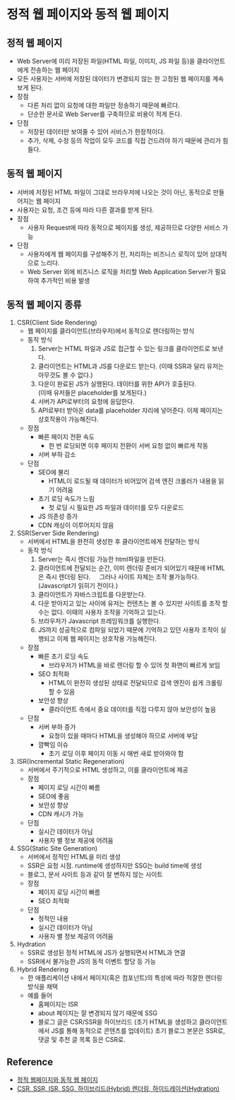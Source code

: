 # 정적 웹 페이지와 동적 웹 페이지
## 정적 웹 페이지
- Web Server에 미리 저장된 파일(HTML 파일, 이미지, JS 파일 등)을 클라이언트에게 전송하는 웹 페이지
- 모든 사용자는 서버에 저장된 데이터가 변경되지 않는 한 고정된 웹 페이지를 계속 보게 된다.
- 장점
	- 다른 처리 없이 요청에 대한 파일만 정송하기 때문에 빠르다.
	- 단순한 문서로 Web Server를 구축하므로 비용이 적게 든다.
- 단점
	- 저장된 데이터만 보여줄 수 있어 서비스가 한정적이다.
	- 추가, 삭제, 수정 등의 작업이 모두 코드를 직접 건드려야 하기 때문에 관리가 힘들다.

## 동적 웹 페이지
- 서버에 저장된 HTML 파일이 그대로 브라우저에 나오는 것이 아닌, 동적으로 만들어지는 웹 페이지
- 사용자는 요청, 조건 등에 따라 다른 결과를 받게 된다.
- 장점
	- 사용자 Request에 따라 동적으로 페이지를 생성, 제공하므로 다양한 서비스 가능
- 단점
	- 사용자에게 웹 페이지를 구성해주기 전, 처리하는 비즈니스 로직이 있어 상대적으로 느리다.
	- Web Server 외에 비즈니스 로직을 처리할 Web Application Server가 필요하여 추가적인 비용 발생

## 동적 웹 페이지 종류
1. CSR(Client Side Rendering)
	- 웹 페이지를 클라이언트(브라우저)에서 동적으로 렌더링하는 방식
	- 동작 방식
		1. Server는 HTML 파일과 JS로 접근할 수 있는 링크를 클라이언트로 보낸다.    
		2. 클라이언트는 HTML과 JS를 다운로드 받는다. (이때 SSR과 달리 유저는 아무것도 볼 수 없다.)
		3. 다운이 완료된 JS가 실행된다. 데이터를 위한 API가 호출된다.   
			(이때 유저들은 placeholder를 보게된다.)   
		4. 서버가 API로부터의 요청에 응답한다.   
		5. API로부터 받아온 data를 placeholder 자리에 넣어준다. 이제 페이지는 상호작용이 가능해진다.
	- 장점
		- 빠른 페이지 전환 속도
			- 한 번 로딩되면 이후 페이지 전환이 서버 요청 없이 빠르게 작동
		- 서버 부하 감소
	- 단점
		- SEO에 불리
			- HTML이 로드될 때 데이터가 비어있어 검색 엔진 크롤러가 내용을 읽기 어려움
		- 초기 로딩 속도가 느림
			- 첫 로딩 시 필요한 JS 파일과 데이터를 모두 다운로드
		- JS 의존성 증가
		- CDN 캐싱이 이루어지지 않음
2. SSR(Server Side Rendering)
	- 서버에서 HTML을 완전히 생성한 후 클라이언트에게 전달하는 방식
	- 동작 방식
		1. Server는 즉시 렌더링 가능한 html파일을 만든다.   
		2. 클라이언트에 전달되는 순간, 이미 렌더링 준비가 되어있기 때문에 HTML은 즉시 렌더링 된다.
		    그러나 사이트 자체는 조작 불가능하다. (Javascript가 읽히기 전이다.)   
		3. 클라이언트가 자바스크립트를 다운받는다.   
		4. 다운 받아지고 있는 사이에 유저는 컨텐츠는 볼 수 있지만 사이트를 조작 할 수는 없다. 이때의 사용자 조작을 기억하고 있는다.   
		5. 브라우저가 Javascript 프레임워크를 실행한다.   
		6. JS까지 성공적으로 컴파일 되었기 때문에 기억하고 있던 사용자 조작이 실행되고 이제 웹 페이지는 상호작용 가능해진다.
	-  장점
		- 빠른 초기 로딩 속도
			- 브라우저가 HTML을 바로 렌더링 할 수 있어 첫 화면이 빠르게 보임
		- SEO 최적화
			- HTML이 완전히 생성된 상태로 전달되므로 검색 엔진이 쉽게 크롤링 할 수 있음
		- 보안성 향상
			- 클라이언트 측에서 중요 데이터를 직접 다루지 않아 보안성이 높음
	- 단점
		- 서버 부하 증가
			- 요청이 있을 때마다 HTML을 생성해야 하므로 서버에 부담
		- 깜빡임 이슈
			- 초기 로딩 이후 페이지 이동 시 매번 새로 받아와야 함
3. ISR(Incremental Static Regeneration)
	- 서버에서 주기적으로 HTML 생성하고, 이를 클라이언트에 제공
	- 장점
		- 페이지 로딩 시간이 빠름
		- SEO에 좋음
		- 보안성 향상
		- CDN 캐시가 가능
	- 단점
		- 실시간 데이터가 아님
		- 사용자 별 정보 제공에 어려움
4. SSG(Static Site Generation)
	- 서버에서 정적인 HTML을 미리 생성
	- SSR은 요청 시점. runtime에 생성하지만 SSG는 build time에 생성
	- 블로그, 문서 사이트 등과 같이 잘 변하지 않는 사이트
	- 장점
		- 페이지 로딩 시간이 빠름
		- SEO 최적화
	- 단점
		- 정적인 내용
		- 실시간 데이터가 아님
		- 사용자 별 정보 제공의 어려움
5. Hydration
	- SSR로 생성된 정적 HTML에 JS가 실행되면서 HTML과 연결
	- SSR에서 불가능한 JS의 동적 이벤트 할당 등 가능
6. Hybrid Rendering
	- 한 애플리케이션 내에서 페이지(혹은 컴포넌트)의 특성에 따라 적잘한 렌더링 방식을 채택
	- 예를 들어
		- 홈페이지는 ISR
		- about 페이지는 잘 변경되지 않기 때문에 SSG
		- 블로그 글은 CSR/SSR을 하이브리드
		  (초기 HTML을 생성하고 클라이언트에서 JS를 통해 동적으로 콘텐츠를 업데이트)
		  초기 블로그 본문은 SSR로, 댓글 및 추천 글 목록 등은 CSR로.

## Reference
<!-- 사용하지 않는 레퍼런스 종류는 삭제 후 업로드 -->
- [정적 웹페이지와 동적 웹 페이지](https://shuu.tistory.com/149)
- [CSR, SSR, ISR, SSG, 하이브리드(Hybrid) 렌더링, 하이드레이션(Hydration)](https://medium.com/@zero86/next-js-csr-ssr-isr-ssg-%ED%95%98%EC%9D%B4%EB%B8%8C%EB%A6%AC%EB%93%9C-hybrid-%EB%A0%8C%EB%8D%94%EB%A7%81-%ED%95%98%EC%9D%B4%EB%93%9C%EB%A0%88%EC%9D%B4%EC%85%98-hydration-e2f6a487fe95)